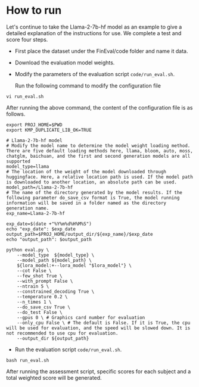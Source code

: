 # How to run

Let's continue to take the Llama-2-7b-hf model as an example to give a detailed explanation of the instructions for use. We complete a test and score four steps.

- First place the dataset under the FinEval/code folder and name it data.

- Download the evaluation model weights.

- Modify the parameters of the evaluation script `code/run_eval.sh`.

  Run the following command to modify the configuration file

```text
vi run_eval.sh
```

  After running the above command, the content of the configuration file is as follows.

```text
export PROJ_HOME=$PWD
export KMP_DUPLICATE_LIB_OK=TRUE

# Llama-2-7b-hf model
# Modify the model name to determine the model weight loading method. There are five default loading methods here, llama, bloom, auto, moss, chatglm, baichuan, and the first and second generation models are all supported
model_type=llama
# The location of the weight of the model downloaded through huggingface. Here, a relative location path is used. If the model path is downloaded to another location, an absolute path can be used.
model_path=/Llama-2-7b-hf
# The name of the directory generated by the model results. If the following parameter do_save_csv format is True, the model running information will be saved in a folder named as the directory generation name.
exp_name=Llama-2-7b-hf

exp_date=$(date +"%Y%m%d%H%M%S")
echo "exp_date": $exp_date
output_path=$PROJ_HOME/output_dir/${exp_name}/$exp_date
echo "output_path": $output_path

python eval.py \
    --model_type  ${model_type} \
    --model_path ${model_path} \
    ${lora_model:+--lora_model "$lora_model"} \
    --cot False \
    --few_shot True \
    --with_prompt False \
    --ntrain 5 \
    --constrained_decoding True \
    --temperature 0.2 \
    --n_times 1 \
    --do_save_csv True \
    --do_test False \
    --gpus 0 \ # Graphics card number for evaluation
    --only_cpu False \ # The default is False. If it is True, the cpu will be used for evaluation, and the speed will be slowed down. It is not recommended to use cpu for evaluation.
    --output_dir ${output_path}
```

  

- Run the evaluation script `code/run_eval.sh`.

```text
bash run_eval.sh
```

  After running the assessment script, specific scores for each subject and a total weighted score will be generated.
